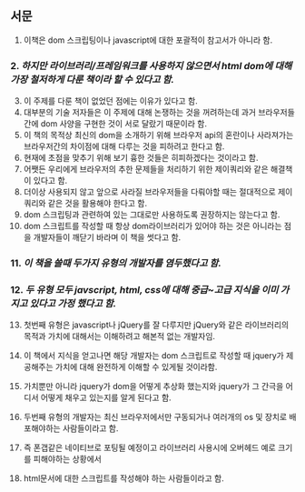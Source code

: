 ## 서문

1. 이책은 dom 스크립팅이나 javascript에 대한 포괄적이 참고서가 아니라 함.
### 2. *하지만 라이브러리/프레임워크를 사용하지 않으면서 html dom에 대해 가장 철저하게 다룬 책이라 할 수 있다고 함.*
3. 이 주제를 다룬 책이 없었던 점에는 이유가 있다고 함. 
4. 대부분의 기술 저자들은 이 주제에 대해 논쟁하는 것을 꺼려하는데 과거 브라우저들 간에 dom 사양을 구현한 것이 서로 달랐기 때문이라 함.
5. 이 책의 목적상 최신의 dom을 소개하기 위해 브라우저 api의 혼란이나 사라져가는 브라우저간의 차이점에 대해 다루는 것을 피하려고 한다고 함.
6. 현재에 초점을 맞추기 위해 보기 흉한 것들은 히피하겠다는 것이라고 함.
7. 어쨋든 우리에게 브라우저의 추한 문제들을 처리하기 위한 제이쿼리와 같은 해결책이 있다고 함.
8. 더이상 사용되지 않고 앞으로 사라질 브라우저들을 다뤄야할 때는 절대적으로 제이쿼리와 같은 것을 활용해야 한다고 함.
9. dom 스크립팅과 관련하여 있는 그대로만 사용하도록 권장하지는 않는다고 함.
10. dom 스크립트를 작성할 때 항상 dom라이브러리가 있어야 하는 것은 아니라는 점을 개발자들이 깨닫기 바라며 이 책을 썻다고 함.

### 11. *이 책을 쓸때 두가지 유형의 개발자를 염두했다고 함.*
### 12. *두 유형 모두 javscript, html, css에 대해 중급~고급 지식을 이미 가지고 있다고 가정 했다고 함.*

13. 첫번째 유형은 javascript나 jQuery를 잘 다루지만 jQuery와 같은 라이브러리의 목적과 가치에 대해서는 이해하려고 해본적 없는 개발자임.
14. 이 책에서 지식을 얻고나면 해당 개발자는 dom 스크립트로 작성할 때 jquery가 제공해주는 가치에 대해 완전하게 이해할 수 있게될 것이라함.
15. 가치뿐만 아니라 jquery가 dom을 어떻게 추상화 했는지와 jquery가 그 간극을 어디서 어떻게 채우고 있는지를 알게 된다고 함.

16. 두번째 유형의 개발자는 최신 브라우저에서만 구동되거나 여러개의 os 및 장치로 배포해야하는 사람들이라고 함.
17. 즉 폰갭같은 네이티브로 포팅될 예정이고 라이브러리 사용시에 오버헤드 예로 크기를 피해야하는 상황에서
18. html문서에 대한 스크립트를 작성해야 하는 사람들이라고 함.